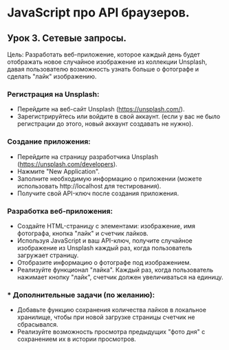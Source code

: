 # JavaScript про API браузеров.
## Урок 3. Сетевые запросы.
Цель: Разработать веб-приложение, которое каждый день будет
отображать новое случайное изображение из коллекции Unsplash,
давая пользователю возможность узнать больше о фотографе и сделать 
"лайк" изображению.
### Регистрация на Unsplash:
* Перейдите на веб-сайт Unsplash (https://unsplash.com/).
* Зарегистрируйтесь или войдите в свой аккаунт. (если у вас не было 
регистрации до этого, новый аккаунт создавать не нужно).
### Создание приложения:
* Перейдите на страницу разработчика Unsplash (https://unsplash.com/developers).
* Нажмите "New Application".
* Заполните необходимую информацию о приложении (можете использовать
http://localhost для тестирования).
* Получите свой API-ключ после создания приложения.
### Разработка веб-приложения:
* Создайте HTML-страницу с элементами: изображение, имя фотографа, 
кнопка "лайк" и счетчик лайков.
* Используя JavaScript и ваш API-ключ, получите случайное изображение 
из Unsplash каждый раз, когда пользователь загружает страницу.
* Отобразите информацию о фотографе под изображением.
* Реализуйте функционал "лайка". Каждый раз, когда пользователь 
нажимает кнопку "лайк", счетчик должен увеличиваться на единицу.
### * Дополнительные задачи (по желанию):
* Добавьте функцию сохранения количества лайков в локальное хранилище, 
чтобы при новой загрузке страницы счетчик не сбрасывался.
* Реализуйте возможность просмотра предыдущих "фото дня" с сохранением 
их в истории просмотров.